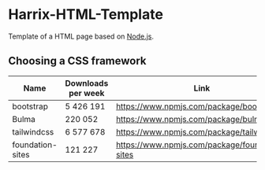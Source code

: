 # Harrix-HTML-Template

Template of a HTML page based on [Node.js](https://nodejs.org/en/).

## Choosing a CSS framework

| Name             | Downloads per week | Link                                             |
| ---------------- | ------------------ | ------------------------------------------------ |
| bootstrap        | 5 426 191          | <https://www.npmjs.com/package/bootstrap>        |
| Bulma            | 220 052            | <https://www.npmjs.com/package/bulma>            |
| tailwindcss      | 6 577 678          | <https://www.npmjs.com/package/tailwindcss>      |
| foundation-sites | 121 227            | <https://www.npmjs.com/package/foundation-sites> |
